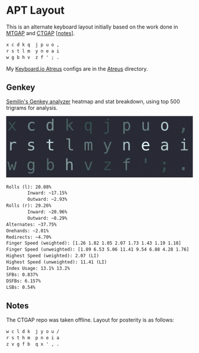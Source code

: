 # APT Layout

This is an alternate keyboard layout initially based on the work done in [MTGAP][1] and [CTGAP][2] [[notes](#notes)].

```txt
x c d k q  j p u o ,
r s t l m  y n e a i
w g b h v  z f ' ; .
```

My [Keyboard.io Atreus](https://keyboard.io/atreus) configs are in the [Atreus](Atreus) directory.


## Genkey

[Semilin's Genkey analyzer](https://github.com/semilin/genkey) heatmap and stat breakdown, using top 500 trigrams for analysis.

![Genkey](Genkey.png)

```txt
Rolls (l): 20.08%
        Inward: ~17.15%
        Outward: ~2.93%
Rolls (r): 29.26%
        Inward: ~20.96%
        Outward: ~8.29%
Alternates: ~37.75%
Onehands: ~2.01%
Redirects: ~4.70%
Finger Speed (weighted): [1.26 1.82 1.05 2.07 1.73 1.43 1.19 1.18]
Finger Speed (unweighted): [1.89 6.53 5.06 11.41 9.54 6.88 4.28 1.76]
Highest Speed (weighted): 2.07 (LI)
Highest Speed (unweighted): 11.41 (LI)
Index Usage: 13.1% 13.2%
SFBs: 0.837%
DSFBs: 6.157%
LSBs: 0.54%
```

## Notes

The CTGAP repo was taken offline. Layout for posterity is as follows:
```txt
w c l d k  j y o u /
r s t h m  p n e i a
z v g f b  q x ' , .
```

[1]: https://mathematicalmulticore.wordpress.com/the-keyboard-layout-project/
[2]: https://github.com/CTGAP/ctgap-keyboard-layout
